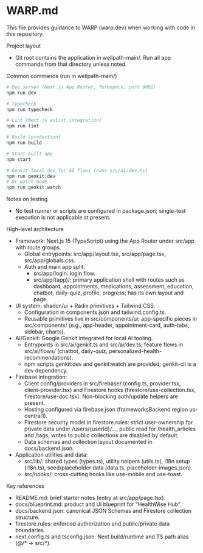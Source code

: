 # WARP.md

This file provides guidance to WARP (warp.dev) when working with code in this repository.

Project layout
- Git root contains the application in wellpath-main/. Run all app commands from that directory unless noted.

Common commands (run in wellpath-main/)

```bash path=null start=null
# Dev server (Next.js App Router, Turbopack, port 9002)
npm run dev
```

```bash path=null start=null
# Typecheck
npm run typecheck
```

```bash path=null start=null
# Lint (Next.js eslint integration)
npm run lint
```

```bash path=null start=null
# Build (production)
npm run build
```

```bash path=null start=null
# Start built app
npm start
```

```bash path=null start=null
# Genkit local dev for AI flows (runs src/ai/dev.ts)
npm run genkit:dev
# Or watch mode
npm run genkit:watch
```

Notes on testing
- No test runner or scripts are configured in package.json; single-test execution is not applicable at present.

High-level architecture
- Framework: Next.js 15 (TypeScript) using the App Router under src/app with route groups.
  - Global entrypoints: src/app/layout.tsx, src/app/page.tsx, src/app/globals.css.
  - Auth and main app split:
    - src/app/login: login flow.
    - src/app/(app)/: primary application shell with routes such as dashboard, appointments, medications, assessment, education, chatbot, daily-quiz, profile, progress; has its own layout and page.
- UI system: shadcn/ui + Radix primitives + Tailwind CSS.
  - Configuration in components.json and tailwind.config.ts.
  - Reusable primitives live in src/components/ui; app-specific pieces in src/components/ (e.g., app-header, appointment-card, auth-tabs, sidebar, charts).
- AI/Genkit: Google Genkit integrated for local AI tooling.
  - Entrypoints in src/ai/genkit.ts and src/ai/dev.ts; feature flows in src/ai/flows/ (chatbot, daily-quiz, personalized-health-recommendations).
  - npm scripts genkit:dev and genkit:watch are provided; genkit-cli is a dev dependency.
- Firebase integration:
  - Client config/providers in src/firebase/ (config.ts, provider.tsx, client-provider.tsx) and Firestore hooks (firestore/use-collection.tsx, firestore/use-doc.tsx). Non-blocking auth/update helpers are present.
  - Hosting configured via firebase.json (frameworksBackend region us-central1).
  - Firestore security model in firestore.rules: strict user-ownership for private data under /users/{userId}/..., public read for /health_articles and /tags; writes to public collections are disabled by default.
  - Data schemas and collection layout documented in docs/backend.json.
- Application utilities and data:
  - src/lib/: shared types (types.ts), utility helpers (utils.ts), i18n setup (i18n.ts), seed/placeholder data (data.ts, placeholder-images.json).
  - src/hooks/: cross-cutting hooks like use-mobile and use-toast.

Key references
- README.md: brief starter notes (entry at src/app/page.tsx).
- docs/blueprint.md: product and UI blueprint for “HealthWise Hub”.
- docs/backend.json: canonical JSON Schemas and Firestore collection structure.
- firestore.rules: enforced authorization and public/private data boundaries.
- next.config.ts and tsconfig.json: Next build/runtime and TS path alias (@/* -> src/*).
